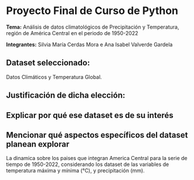 # Proyecto Final de Curso de Python 
**Tema:** Análisis de datos climatológicos de Precipitación y Temperatura, región de 
América Central en el periodo de 1950-2022

**Integrantes:** Silvia María Cerdas Mora e Ana Isabel Valverde Gardela
## Dataset seleccionado:
Datos Climáticos y Temperatura Global.

## Justificación de dicha elección:

## Explicar por qué ese dataset es de su interés

## Mencionar qué aspectos específicos del dataset planean explorar
La dinamica  sobre  los paises que integran America Central para la serie de tiempo  de 1950-2022, 
considerando los dataset de las variables de temperatura máxima y mínima (°C), y precipitación (mm). 
